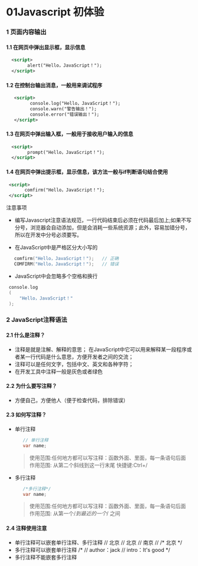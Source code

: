 # 01Javascript 初体验

### 1 页面内容输出

#### 1.1 在网页中弹出显示框，显示信息

```xml
  <script>
        alert("Hello，JavaScript！"); 
  </script>
```

#### 1.2 在控制台输出消息，一般用来调试程序

```xml
   <script>
         console.log("Hello，JavaScript！"); 
         console.warn("警告输出！"); 
         console.error("错误输出！"); 
   </script>
```

#### 1.3 在网页中弹出输入框，一般用于接收用户输入的信息

```xml
  <script>
        prompt("Hello，JavaScript！"); 
  </script>
```

#### 1.4 在网页中弹出提示框，显示信息，该方法一般与if判断语句结合使用

```xml
 <script>
       comfirm("Hello，JavaScript！"); 
 </script>
```

注意事项

- 编写Javascript注意语法规范，一行代码结束后必须在代码最后加上;如果不写分号，浏览器会自动添加，但是会消耗一些系统资源；此外，容易加错分号，所以在开发中分号必须要写。

- 在JavaScript中是严格区分大小写的

```cpp
   comfirm("Hello，JavaScript！");   // 正确
   COMFIRM("Hello，JavaScript！");   // 错误 
```

- JavaScript中会忽略多个空格和换行

```cpp
 console.log
 (
     "Hello，JavaScript！"
 );  
```

### 2  JavaScript注释语法 

#### 2.1 什么是注释？

- 注释是就是注解、解释的意思； 在JavaScript中它可以用来解释某一段程序或者某一行代码是什么意思，方便开发者之间的交流；
- 注释可以是任何文字，包括中文、英文和各种字符；
- 在开发工具中注释一般是灰色或者绿色

#### 2.2 为什么要写注释？

- 方便自己，方便他人（便于检查代码，排除错误）

#### 2.3 如何写注释？

- 单行注释

  ```csharp
     // 单行注释
     var name;
  ```

  > 使用范围:任何地方都可以写注释：函数外面、里面，每一条语句后面
  >  作用范围: 从第二个斜线到这一行末尾
  >  快捷键:Ctrl+/

- 多行注释

  ```csharp
     /*多行注释*/
     var name;
  ```

  > 使用范围:任何地方都可以写注释：函数外面、里面，每一条语句后面
  >  作用范围: 从第一个/*到最近的一个*/ 之间

#### 2.4 注释使用注意

- 单行注释可以嵌套单行注释、多行注释
   // 北京
   // 北京 // 南京
   // /* 北京 */
- 多行注释可以嵌套单行注释
   /*
   // author：jack
   // intro：It's good
   */
- 多行注释不能嵌套多行注释

